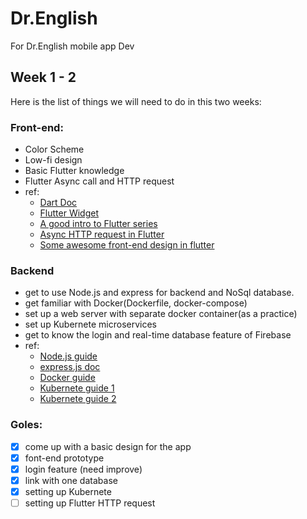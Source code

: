 # Dr.English
For Dr.English mobile app Dev

## Week 1 - 2
Here is the list of things we will need to do in this two weeks:
### Front-end:
  - Color Scheme
  - Low-fi design
  - Basic Flutter knowledge
  - Flutter Async call and HTTP request
  - ref:
    - [Dart Doc](https://www.dartlang.org/guides/language/language-tour)
    - [Flutter Widget](https://flutter.io/widgets-intro/)
    - [A good intro to Flutter series](https://www.youtube.com/watch?v=qWL1lGchpRA&list=PLR2qQy0Zxs_UdqAcaipPR3CG1Ly57UlhV)
    - [Async HTTP request in Flutter](https://www.youtube.com/watch?v=aIJU68Phi1w&index=17&list=PLR2qQy0Zxs_UdqAcaipPR3CG1Ly57UlhV)
    - [Some awesome front-end design in flutter](https://www.youtube.com/channel/UCtWyVkPpb8An90SNDTNF0Pg)

### Backend
  - get to use Node.js and express for backend and NoSql database.  
  - get familiar with Docker(Dockerfile, docker-compose)
  - set up a web server with separate docker container(as a practice)
  - set up Kubernete microservices
  - get to know the login and real-time database feature of Firebase
  - ref:
    - [Node.js guide](https://medium.freecodecamp.org/node-js-streams-everything-you-need-to-know-c9141306be93)
    - [express.js doc](https://expressjs.com/)
    - [Docker guide](https://rominirani.com/docker-tutorial-series-a7e6ff90a023)
    - [Kubernete guide 1](https://medium.com/google-cloud/kubernetes-101-pods-nodes-containers-and-clusters-c1509e409e16)
    - [Kubernete guide 2](https://medium.freecodecamp.org/learn-kubernetes-in-under-3-hours-a-detailed-guide-to-orchestrating-containers-114ff420e882)

### Goles:
  - [X] come up with a basic design for the app
  - [X] font-end prototype
  - [X] login feature (need improve)
  - [X] link with one database
  - [X] setting up Kubernete
  - [ ] setting up Flutter HTTP request
